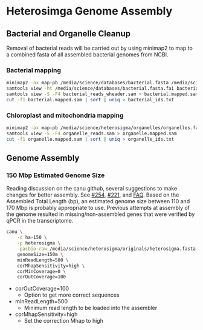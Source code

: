 # Heterosimga Genome Assembly

## Bacterial and Organelle Cleanup

Removal of bacterial reads will be carried out by using minimap2 to map to a combined fasta of all assembled bacterial genomes from NCBI.

### Bacterial mapping

```bash
minimap2 -ax map-pb /media/science/databases/bacterial.fasta /media/science/heterosigma/originals/heterosigma.fasta > bacterial_reads.sam
samtools view -ht /media/science/databases/bacterial.fasta.fai bacterial_reads.sam > bacterial_reads_wheader.sam
samtools view -S -F4 bacterial_reads_wheader.sam > bacterial.mapped.sam
cut -f1 bacterial.mapped.sam | sort | uniq > bacterial_ids.txt
```

### Chloroplast and mitochondria mapping

```bash
minimap2 -ax map-pb /media/science/heterosigma/organelles/organelles.fasta /media/science/heterosigma/originals/heterosigma.fasta > organelles_reads.sam
samtools view -S -F4 organelle_reads.sam > organelle.mapped.sam
cut -f1 organelle.mapped.sam | sort | uniq > organelle_ids.txt
```

## Genome Assembly

### 150 Mbp Estimated Genome Size

Reading discussion on the canu github, several suggestions to make changes for better assembly.  See [#254](https://github.com/marbl/canu/issues/254), [#221](https://github.com/marbl/canu/issues/221), and [FAQ](https://canu.readthedocs.io/en/latest/faq.html#my-assembly-continuity-is-not-good-how-can-i-improve-it).  Based on the Assembled Total Length (bp), an estimated genome size between 110 and 170 Mbp is probably appropriate to use.  Previous attempts at assembly of the genome resulted in missing/non-assembled genes that were verified by qPCR in the transcriptome.

```bash
canu \
	-d ha-150 \
	-p heterosigma \
	-pacbio-raw /media/science/heterosigma/originals/heterosigma.fasta \
	genomeSize=150m \
	minReadLength=500 \
	corMhapSensitivity=high \
	corMinCoverage=0 \
	corOutCoverage=100
```

* corOutCoverage=100
  * Option to get more correct sequences
* minReadLength=500
  * Minimum read length to be loaded into the assembler
* corMhapSensitivity=high
  * Set the correction Mhap to high